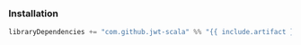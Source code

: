 ### Installation

```scala
libraryDependencies += "com.github.jwt-scala" %% "{{ include.artifact }}" % "9.1.0"
```
